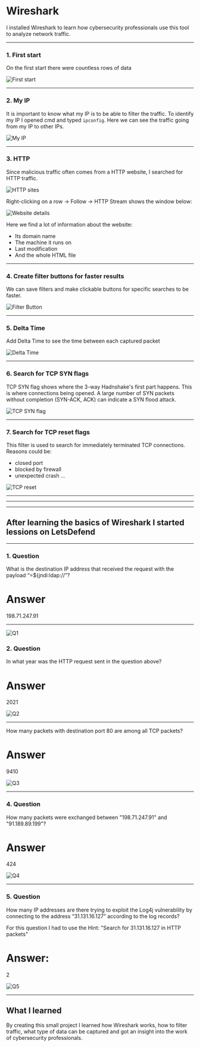 # Wireshark

I installed Wireshark to learn how cybersecurity professionals use this tool to analyze network traffic.



---
### 1. First start

On the first start there were countless rows of data

![First start](screenshots/01-first-start.png)

---

### 2. My IP

It is important to know what my IP is to be able to filter the traffic.
To identify my IP I opened cmd and typed `ipconfig`.
Here we can see the traffic going from my IP to other IPs.

![My IP](screenshots/02-my_IP.png)

---

### 3. HTTP

Since malicious traffic often comes from a HTTP website, I searched for HTTP traffic.

![HTTP sites](screenshots/03-HTTP.png)

Right-clicking on a row -> Follow -> HTTP Stream shows the window below:

![Website details](screenshots/04-HTTP2.png)

Here we find a lot of information about the website:
- Its domain name
- The machine it runs on
- Last modification
- And the whole HTML file

---

### 4. Create filter buttons for faster results

We can save filters and make clickable buttons for specific searches to be faster.

![Filter Button](screenshots/05-filter-buttons.png)

---

### 5. Delta Time

Add Delta Time to see the time between each captured packet

![Delta Time](screenshots/06-delta-time.png)

---

### 6. Search for TCP SYN flags

TCP SYN flag shows where the 3-way Hadnshake's first part happens.
This is where connections being opened.
A large number of SYN packets without completion (SYN-ACK, ACK) can indicate a SYN flood attack.

![TCP SYN flag](screenshots/07-tcp-syn-flags.png)

---

### 7. Search for TCP reset flags

This filter is used to search for immediately terminated TCP connections.
Reasons could be:
- closed port
- blocked by firewall
- unexpected crash
...

![TCP reset](screenshots/08-tcp-reset.png)

---

---

---



## After learning the basics of Wireshark I started lessions on LetsDefend

---

### 1. Question
What is the destination IP address that received the request with the payload “=${jndi:ldap://”?

# Answer
198.71.247.91

---

![Q1](screenshots/09-Q01.PNG)

### 2. Question
In what year was the HTTP request sent in the question above?

# Answer
2021

![Q2](screenshots/10-Q02.PNG)

---


How many packets with destination port 80 are among all TCP packets?

# Answer
9410

![Q3](screenshots/11-Q03.png)

---
### 4. Question
How many packets were exchanged between "198.71.247.91" and "91.189.89.199"?

# Answer
424

![Q4](screenshots/12-Q4.png)

---

### 5. Question
How many IP addresses are there trying to exploit the Log4j vulnerability by connecting to the address “31.131.16.127” according to the log records?

For this question I had to use the Hint: "Search for 31.131.16.127 in HTTP packets"

# Answer:
2

![Q5](screenshots/13-Q5.png)

---



## What I learned

By creating this small project I learned how Wireshark works, how to filter traffic, 
what type of data can be captured and got an insight into the work of cybersecurity professionals.
